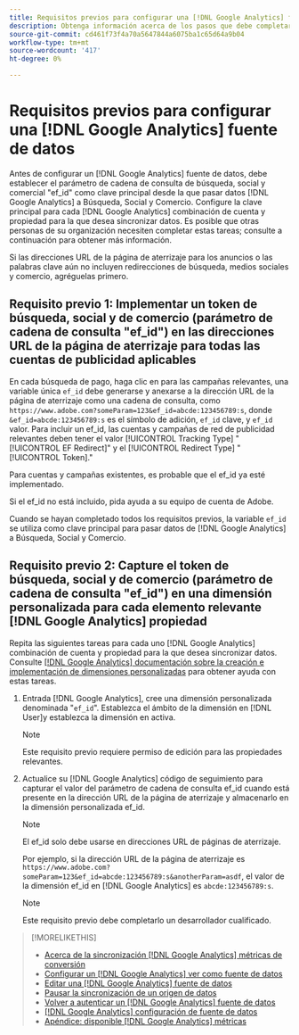 ```yaml
---
title: Requisitos previos para configurar una [!DNL Google Analytics] fuente de datos
description: Obtenga información acerca de los pasos que debe completar antes de configurar una [!DNL Google Analytics] fuente de datos.
source-git-commit: cd461f73f4a70a5647844a6075ba1c65d64a9b04
workflow-type: tm+mt
source-wordcount: '417'
ht-degree: 0%

---
```


# Requisitos previos para configurar una [!DNL Google Analytics] fuente de datos

Antes de configurar un [!DNL Google Analytics] fuente de datos, debe establecer el parámetro de cadena de consulta de búsqueda, social y comercial &quot;ef_id&quot; como clave principal desde la que pasar datos [!DNL Google Analytics] a Búsqueda, Social y Comercio. Configure la clave principal para cada [!DNL Google Analytics] combinación de cuenta y propiedad para la que desea sincronizar datos. Es posible que otras personas de su organización necesiten completar estas tareas; consulte a continuación para obtener más información.

Si las direcciones URL de la página de aterrizaje para los anuncios o las palabras clave aún no incluyen redirecciones de búsqueda, medios sociales y comercio, agréguelas primero.

## Requisito previo 1: Implementar un token de búsqueda, social y de comercio (parámetro de cadena de consulta &quot;ef_id&quot;) en las direcciones URL de la página de aterrizaje para todas las cuentas de publicidad aplicables

En cada búsqueda de pago, haga clic en para las campañas relevantes, una variable única `ef_id` debe generarse y anexarse a la dirección URL de la página de aterrizaje como una cadena de consulta, como `https://www.adobe.com?someParam=123&ef_id=abcde:123456789:s`, donde `&ef_id=abcde:123456789:s` es el símbolo de adición, `ef_id` clave, y `ef_id` valor. Para incluir un ef_id, las cuentas y campañas de red de publicidad relevantes deben tener el valor [!UICONTROL Tracking Type] &quot;[!UICONTROL EF Redirect]&quot; y el [!UICONTROL Redirect Type] &quot;[!UICONTROL Token].&quot;

Para cuentas y campañas existentes, es probable que el ef_id ya esté implementado.

Si el ef_id no está incluido, pida ayuda a su equipo de cuenta de Adobe.

Cuando se hayan completado todos los requisitos previos, la variable `ef_id` se utiliza como clave principal para pasar datos de [!DNL Google Analytics] a Búsqueda, Social y Comercio.

## Requisito previo 2: Capture el token de búsqueda, social y de comercio (parámetro de cadena de consulta &quot;ef_id&quot;) en una dimensión personalizada para cada elemento relevante [!DNL Google Analytics] propiedad

Repita las siguientes tareas para cada uno [!DNL Google Analytics] combinación de cuenta y propiedad para la que desea sincronizar datos. Consulte [[!DNL Google Analytics] documentación sobre la creación e implementación de dimensiones personalizadas](https://support.google.com/analytics/answer/2709829?hl=en#zippy=%2Cin-this-article) para obtener ayuda con estas tareas.

1. Entrada [!DNL Google Analytics], cree una dimensión personalizada denominada &quot;`ef_id`&quot;. Establezca el ámbito de la dimensión en [!DNL User]y establezca la dimensión en activa.

   >[!NOTE]
   >
   >Este requisito previo requiere permiso de edición para las propiedades relevantes.

1. Actualice su [!DNL Google Analytics] código de seguimiento para capturar el valor del parámetro de cadena de consulta ef_id cuando está presente en la dirección URL de la página de aterrizaje y almacenarlo en la dimensión personalizada ef_id.

   >[!NOTE]
   >
   >El ef_id solo debe usarse en direcciones URL de páginas de aterrizaje.

   Por ejemplo, si la dirección URL de la página de aterrizaje es `https://www.adobe.com?someParam=123&ef_id=abcde:123456789:s&anotherParam=asdf`, el valor de la dimensión ef_id en [!DNL Google Analytics] es `abcde:123456789:s`.

   >[!NOTE]
   >
   >Este requisito previo debe completarlo un desarrollador cualificado.

>[!MORELIKETHIS]
>
>* [Acerca de la sincronización [!DNL Google Analytics] métricas de conversión](data-source-about.md)
>* [Configurar un [!DNL Google Analytics] ver como fuente de datos](data-source-configure.md)
>* [Editar una [!DNL Google Analytics] fuente de datos](data-source-edit.md)
>* [Pausar la sincronización de un origen de datos](data-source-pause.md)
>* [Volver a autenticar un [!DNL Google Analytics] fuente de datos](data-source-reauthenticate.md)
>* [[!DNL Google Analytics] configuración de fuente de datos](data-source-settings.md)
>* [Apéndice: disponible [!DNL Google Analytics] métricas](data-source-ga-metrics.md)

